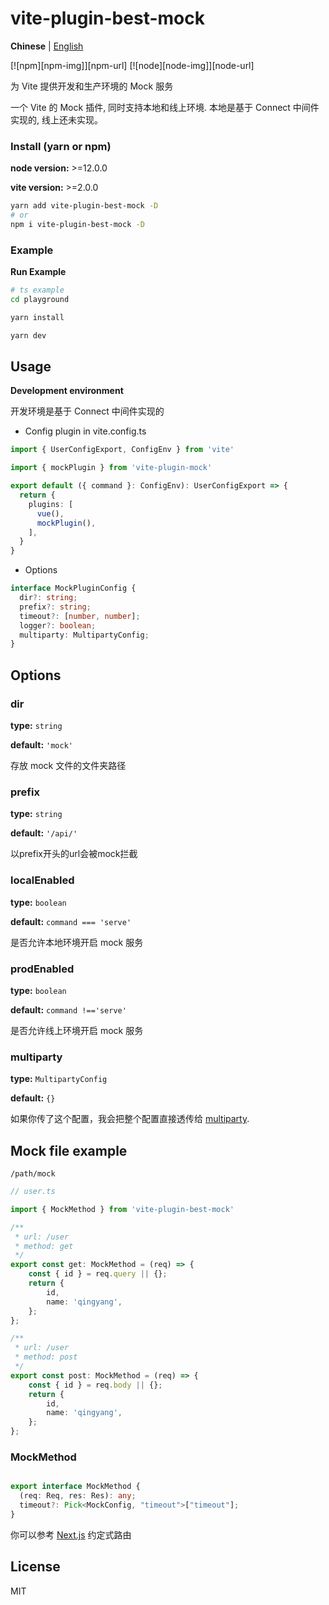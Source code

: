 # vite-plugin-best-mock

**Chinese** | [English](./README.md)

[![npm][npm-img]][npm-url] [![node][node-img]][node-url]

为 Vite 提供开发和生产环境的 Mock 服务

一个 Vite 的 Mock 插件, 同时支持本地和线上环境. 本地是基于 Connect 中间件实现的, 线上还未实现。

### Install (yarn or npm)

**node version:** >=12.0.0

**vite version:** >=2.0.0


```bash
yarn add vite-plugin-best-mock -D
# or
npm i vite-plugin-best-mock -D
```

### Example

**Run Example**

```bash
# ts example
cd playground

yarn install

yarn dev
```

## Usage

**Development environment**

开发环境是基于 Connect 中间件实现的

- Config plugin in vite.config.ts

```ts
import { UserConfigExport, ConfigEnv } from 'vite'

import { mockPlugin } from 'vite-plugin-mock'

export default ({ command }: ConfigEnv): UserConfigExport => {
  return {
    plugins: [
      vue(),
      mockPlugin(),
    ],
  }
}
```

- Options

```ts
interface MockPluginConfig {
  dir?: string;
  prefix?: string;
  timeout?: [number, number];
  logger?: boolean;
  multiparty: MultipartyConfig;
}
```

## Options

### dir

**type:** `string`

**default:** `'mock'`

存放 mock 文件的文件夹路径

### prefix

**type:** `string`

**default:** `'/api/'`

以prefix开头的url会被mock拦截

### localEnabled

**type:** `boolean`

**default:** `command === 'serve'`

是否允许本地环境开启 mock 服务

### prodEnabled

**type:** `boolean`

**default:** `command !=='serve'`

是否允许线上环境开启 mock 服务

### multiparty

**type:** `MultipartyConfig`

**default:** `{}`

如果你传了这个配置，我会把整个配置直接透传给 [multiparty](https://www.npmjs.com/package/multiparty).

## Mock file example

`/path/mock`

```ts
// user.ts

import { MockMethod } from 'vite-plugin-best-mock'

/**
 * url: /user
 * method: get
 */
export const get: MockMethod = (req) => {
	const { id } = req.query || {};
	return {
		id,
		name: 'qingyang',
	};
};

/**
 * url: /user
 * method: post
 */
export const post: MockMethod = (req) => {
	const { id } = req.body || {};
	return {
		id,
		name: 'qingyang',
	};
};
```
### MockMethod

```ts

export interface MockMethod {
  (req: Req, res: Res): any;
  timeout?: Pick<MockConfig, "timeout">["timeout"];
}

```

你可以参考 [Next.js](https://nextjs.org/docs/api-routes/dynamic-api-routes) 约定式路由

## License

MIT
